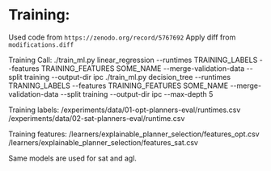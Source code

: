 # Training:
Used code from `https://zenodo.org/record/5767692`
Apply diff from `modifications.diff`

Training Call:
 ./train_ml.py linear_regression --runtimes TRAINING_LABELS --features TRAINING_FEATURES SOME_NAME --merge-validation-data --split training --output-dir ipc
 ./train_ml.py decision_tree --runtimes TRANING_LABELS --features TRAINING_FEATURES SOME_NAME --merge-validation-data --split training --output-dir ipc --max-depth 5


Training labels:
/experiments/data/01-opt-planners-eval/runtimes.csv
/experiments/data/02-sat-planners-eval/runtime.csv

Training features:
/learners/explainable_planner_selection/features_opt.csv
/learners/explainable_planner_selection/features_sat.csv

Same models are used for sat and agl.